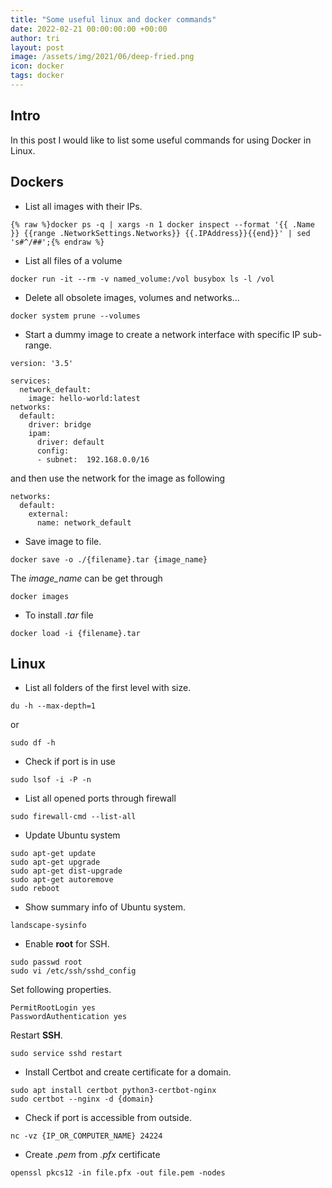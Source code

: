 ```yaml
---
title: "Some useful linux and docker commands"
date: 2022-02-21 00:00:00:00 +00:00
author: tri
layout: post
image: /assets/img/2021/06/deep-fried.png
icon: docker
tags: docker
---
```


## Intro
In this post I would like to list some useful commands for using Docker in Linux.

## Dockers

- List all images with their IPs.

```terminal
{% raw %}docker ps -q | xargs -n 1 docker inspect --format '{{ .Name }} {{range .NetworkSettings.Networks}} {{.IPAddress}}{{end}}' | sed 's#^/##';{% endraw %}
```

- List all files of a volume

```terminal
docker run -it --rm -v named_volume:/vol busybox ls -l /vol
```

- Delete all obsolete images, volumes and networks...

```terminal
docker system prune --volumes
```

- Start a dummy image to create a network interface with specific IP sub-range.

```terminal
version: '3.5'

services:
  network_default:
    image: hello-world:latest
networks:
  default:
    driver: bridge
    ipam:
      driver: default
      config:
      - subnet:  192.168.0.0/16
```

and then use the network for the image as following

```terminal
networks:
  default: 
    external:
      name: network_default
```

- Save image to file.

```terminal
docker save -o ./{filename}.tar {image_name}
```

The *image_name* can be get through

```terminal
docker images
```

- To install *.tar* file

```terminal
docker load -i {filename}.tar
```


## Linux

- List all folders of the first level with size.

```terminal
du -h --max-depth=1
```

or 

```terminal
sudo df -h
```

- Check if port is in use

```terminal
sudo lsof -i -P -n
```

- List all opened ports through firewall

```terminal
sudo firewall-cmd --list-all
```

- Update Ubuntu system

```terminal
sudo apt-get update      
sudo apt-get upgrade      
sudo apt-get dist-upgrade  
sudo apt-get autoremove
sudo reboot
```

- Show summary info of Ubuntu system.

```terminal
landscape-sysinfo
```

- Enable **root** for SSH.

```terminal
sudo passwd root
sudo vi /etc/ssh/sshd_config
```

Set following properties.

```terminal
PermitRootLogin yes
PasswordAuthentication yes
```

Restart **SSH**.

```terminal
sudo service sshd restart
```

- Install Certbot and create certificate for a domain.

```terminal
sudo apt install certbot python3-certbot-nginx
sudo certbot --nginx -d {domain}
```

- Check if port is accessible from outside.

```terminal
nc -vz {IP_OR_COMPUTER_NAME} 24224
```

- Create *.pem* from *.pfx* certificate

```terminal
openssl pkcs12 -in file.pfx -out file.pem -nodes
```

